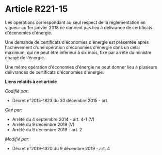# Article R221-15

Les opérations correspondant au seul respect de la réglementation en vigueur au 1er janvier 2018 ne donnent pas lieu à
délivrance de certificats d'économies d'énergie.

Une demande de certificats d'économies d'énergie est présentée après l'achèvement d'une opération d'économies d'énergie dans
un délai maximum, qui ne peut être inférieur à six mois, fixé par arrêté du ministre chargé de l'énergie.

Une même opération d'économies d'énergie ne peut donner lieu à plusieurs délivrances de certificats d'économies d'énergie.

**Liens relatifs à cet article**

_Codifié par_:

  - Décret n°2015-1823 du 30 décembre 2015 - art.

_Cité par_:

  - Arrêté du 4 septembre 2014 - art. 4-1 (V)
  - Arrêté du 9 décembre 2019 (V)
  - Arrêté du 9 décembre 2019 - art. 2

_Modifié par_:

  - Décret n°2019-1320 du 9 décembre 2019 - art. 4
